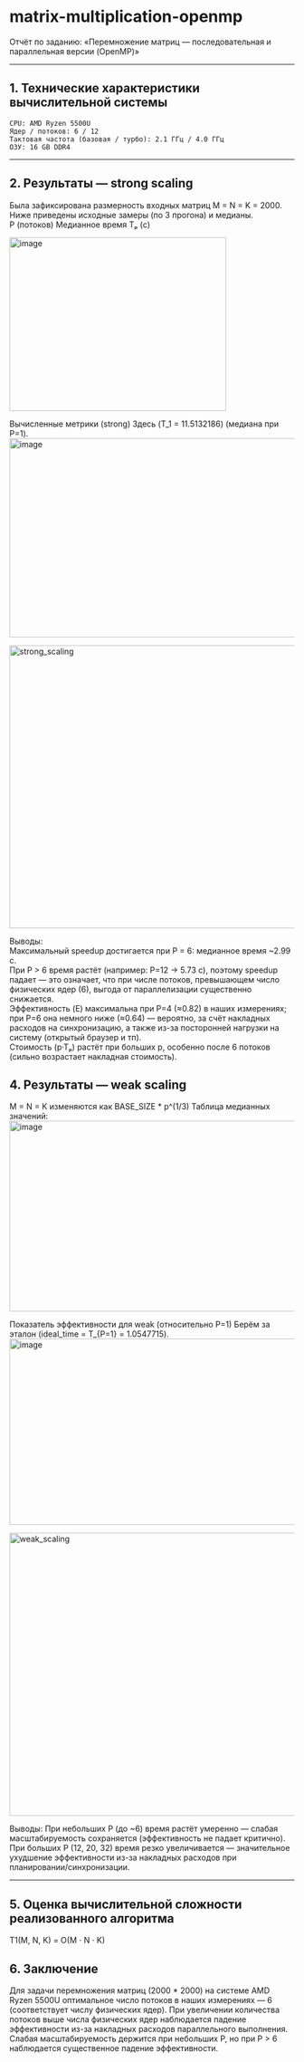 # matrix-multiplication-openmp

Отчёт по заданию: «Перемножение матриц — последовательная и параллельная версии (OpenMP)»
________________________________________
## 1. Технические характеристики вычислительной системы
	CPU: AMD Ryzen 5500U 
	Ядер / потоков: 6 / 12 
	Тактовая частота (базовая / турбо): 2.1 ГГц / 4.0 ГГц 
	ОЗУ: 16 GB DDR4 
________________________________________
## 2. Результаты — strong scaling <br>
Была зафиксирована размерность входных матриц M = N = K = 2000. <br>
Ниже приведены исходные замеры (по 3 прогона) и медианы.<br>
P (потоков)	Медианное время Tₚ (с) <br>

<img width="383" height="307" alt="image" src="https://github.com/user-attachments/assets/071cb283-40f4-4b19-83d7-5de0e1af20fa" />



Вычисленные метрики (strong)
Здесь (T_1 = 11.5132186) (медиана при P=1).
<img width="1034" height="352" alt="image" src="https://github.com/user-attachments/assets/07ba2e75-239d-4fc7-bda5-ba311adac69a" />

<img width="1000" height="500" alt="strong_scaling" src="https://github.com/user-attachments/assets/50575ee3-2385-40f7-a2c6-bacc6bb2bbfe" />

				
 
Выводы: <br>
Максимальный speedup достигается при P = 6: медианное время ~2.99 с. <br>
При P > 6 время растёт (например: P=12 → 5.73 с), поэтому speedup падает — это означает, что при числе потоков, превышающем число физических ядер (6), выгода от параллелизации существенно снижается. <br>
Эффективность (E) максимальна при P=4 (≈0.82) в наших измерениях; при P=6 она немного ниже (≈0.64) — вероятно, за счёт накладных расходов на синхронизацию, а также из-за посторонней нагрузки на систему (открытый браузер и тп). <br>
Стоимость (p·Tₚ) растёт при больших p, особенно после 6 потоков (сильно возрастает накладная стоимость). 

## 4. Результаты — weak scaling
M = N = K изменяются как BASE_SIZE * p^(1/3)
Таблица медианных значений:
<img width="569" height="337" alt="image" src="https://github.com/user-attachments/assets/d1d43ff4-e2f1-482e-b3f6-37b87775d930" />

Показатель эффективности для weak (относительно P=1)
Берём за эталон (ideal_time = T_{P=1} = 1.0547715).
<img width="602" height="329" alt="image" src="https://github.com/user-attachments/assets/7c5de50c-0fa1-4afa-92a5-77aa223adf4d" />

<img width="1000" height="500" alt="weak_scaling" src="https://github.com/user-attachments/assets/913dc020-24cd-4dc0-ba97-cb272fda1f0e" />

 
Выводы:
При небольших P (до ~6) время растёт умеренно — слабая масштабируемость сохраняется (эффективность не падает критично).
При больших P (12, 20, 32) время резко увеличивается — значительное ухудшение эффективности из-за накладных расходов при планировании/синхронизации.
________________________________________
## 5. Оценка вычислительной сложности реализованного алгоритма
T1(M, N, K) = O(M ⋅ N ⋅ K)
## 6. Заключение
Для задачи перемножения матриц (2000 * 2000) на системе AMD Ryzen 5500U оптимальное число потоков в наших измерениях — 6 (соответствует числу физических ядер).
При увеличении количества потоков выше числа физических ядер наблюдается падение эффективности из-за накладных расходов параллельного выполнения.
Слабая масштабируемость держится при небольших P, но при P > 6 наблюдается существенное падение эффективности.
